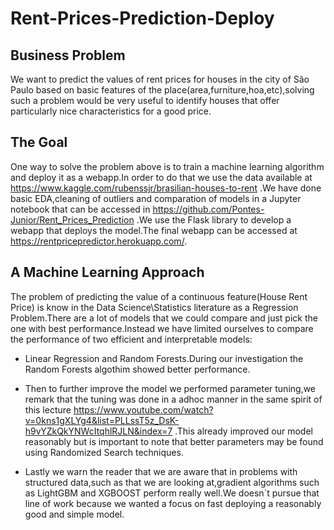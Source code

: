 # Rent-Prices-Prediction-Deploy

## Business Problem

We want to predict the values of rent prices for houses in the city of São Paulo based on  basic features of the place(area,furniture,hoa,etc),solving such a problem would be very useful to identify houses that offer particularly nice characteristics for a good price.

## The Goal

One way to solve the problem above is to train a machine learning algorithm and deploy it as a webapp.In order to do that we use the data available at https://www.kaggle.com/rubenssjr/brasilian-houses-to-rent .We have done basic EDA,cleaning of outliers and comparation of models in a  Jupyter notebook that can be accessed in https://github.com/Pontes-Junior/Rent_Prices_Prediction .We use the Flask library to develop a webapp that deploys the model.The final webapp can be accessed at https://rentpricepredictor.herokuapp.com/.

## A Machine Learning Approach

The problem of predicting the value of a continuous feature(House Rent Price) is know in the Data Science\Statistics  literature as a Regression Problem.There are a lot of models that we could compare and just pick the one with best performance.Instead we have limited ourselves to compare the performance of two efficient and interpretable models: 

- Linear Regression and Random Forests.During our investigation the Random Forests algothim showed better performance.

- Then to further improve the model we performed parameter tuning,we remark that the tuning was done in a adhoc manner in the same spirit of this lecture https://www.youtube.com/watch?v=0kns1gXLYg4&list=PLLssT5z_DsK-h9vYZkQkYNWcItqhlRJLN&index=7 .This already improved our model reasonably but is important to note that better   parameters may be found using Randomized Search techniques.

- Lastly we warn the reader that we are aware that in problems with structured data,such as that we are looking at,gradient algorithms such as LightGBM and XGBOOST perform really well.We doesn`t pursue that line of work because we wanted a focus on fast deploying a reasonably good and simple model. 

